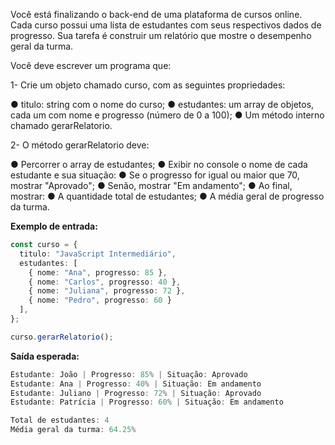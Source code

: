 Você está finalizando o back-end de uma plataforma de cursos online. Cada curso possui uma lista de estudantes com seus respectivos dados de progresso. Sua tarefa é construir um relatório que mostre o desempenho geral da turma.

Você deve escrever um programa que:

1- Crie um objeto chamado curso, com as seguintes propriedades:

●  titulo: string com o nome do curso;
● estudantes: um array de objetos, cada um com nome e progresso (número de 0 a 100);
● Um método interno chamado gerarRelatorio.

2- O método gerarRelatorio deve:

●  Percorrer o array de estudantes;
● Exibir no console o nome de cada estudante e sua situação:
● Se o progresso for igual ou maior que 70, mostrar "Aprovado";
● Senão, mostrar "Em andamento";
● Ao final, mostrar:
● A quantidade total de estudantes;
● A média geral de progresso da turma.

**Exemplo de entrada:**

```ts
const curso = {
  titulo: "JavaScript Intermediário",
  estudantes: [
    { nome: "Ana", progresso: 85 },
    { nome: "Carlos", progresso: 40 },
    { nome: "Juliana", progresso: 72 },
    { nome: "Pedro", progresso: 60 }
  ],
};

curso.gerarRelatorio();

```



**Saída esperada:**

```ts
Estudante: João | Progresso: 85% | Situação: Aprovado
Estudante: Ana | Progresso: 40% | Situação: Em andamento
Estudante: Juliano | Progresso: 72% | Situação: Aprovado
Estudante: Patrícia | Progresso: 60% | Situação: Em andamento

Total de estudantes: 4
Média geral da turma: 64.25%

```

